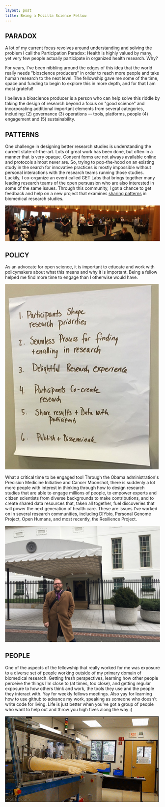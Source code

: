 ```yaml
---
layout: post
title: Being a Mozilla Science Fellow
---
```


## PARADOX
A lot of my current focus revolves around understanding and solving the problem I call the Participation Paradox: Health is highly valued by many, yet very few people actually participate in organized health research. Why?  

For years, I've been nibbling around the edges of this idea that the world really needs "bioscience producers" in order to reach more people and take human research to the next level. The fellowship gave me some of the time, space and funding to begin to explore this in more depth, and for that I am most grateful!

I believe a bioscience producer is a person who can help solve this riddle by taking the design of research beyond a focus on "good science" and incorporating additional important elements from several categories, including: (2) governance (3) operations -- tools, platforms, people (4) engagement and (5) sustainability.

## PATTERNS
One challenge in designing better research studies is understanding the current state-of-the-art. Lots of great work has been done, but often in a manner that is very opaque. Consent forms are not always available online and protocols almost never are. So, trying to pop-the-hood on an existing study in the search for innovative practices is mostly impossible without personal interactions with the research teams running those studies. Luckily, I co-organize an event called GET Labs that brings together many leading research teams of the open persuasion who are also interested in some of the same issues. Through this community, I got a chance to get feedback and help on a new project that examines [sharing patterns](blog.jasonbobe.net/sharing-guidebook/) in biomedical research studies.

![GET Labs Pano](/images/GET-Labs-Pano-2016.jpg)


## POLICY
As an advocate for open science, it is important to educate and work with policymakers about what this means and why it is important. Being a fellow helped me find more time to engage than I otherwise would have. 

![workshop](/images/workshopping-awesomeness.jpg)

What a critical time to be engaged too! Through the Obama administration's Precision Medicine Initiative and Cancer Moonshot, there is suddenly a lot more people with interest in thinking through how to design research studies that are able to engage millions of people, to empower experts and citizen scientists from diverse backgrounds to make contributions, and to create shared data resources that, taken all together, fuel discoveries that will power the next generation of health care. These are issues I've worked on in several research communities, including DIYbio, Personal Genome Project, Open Humans, and most recently, the Resilience Project. 

![Bobe White House](/images/bobe-whitehouse.jpg)

## PEOPLE
One of the aspects of the fellowship that really worked for me was exposure to a diverse set of people working outside of my primary domain of biomedical research.  Getting fresh perspectives, learning how other people perceive the things I'm close to (at times, too close), and getting regular exposure to how others think and work, the tools they use and the people they interact with. Yay for weekly fellows meetings. Also yay for learning how to use github to advance my work, speaking as someone who doesn't write code for living. Life is just better when you've got a group of people who want to help out and throw you high fives along the way :)

![High Fives](/images/high-fives.gif)

